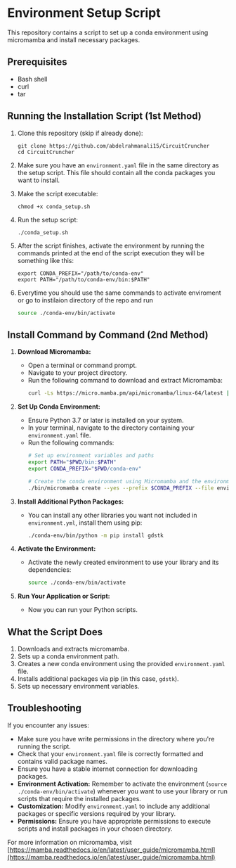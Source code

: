 # Environment Setup Script

This repository contains a script to set up a conda environment using micromamba and install necessary packages.

## Prerequisites

- Bash shell
- curl
- tar

## Running the Installation Script (1st Method)

1. Clone this repository (skip if already done):
   ```
   git clone https://github.com/abdelrahmanali15/CircuitCruncher
   cd CircuitCruncher
   ```

2. Make sure you have an `environment.yaml` file in the same directory as the setup script. This file should contain all the conda packages you want to install.

3. Make the script executable:
   ```
   chmod +x conda_setup.sh
   ```

4. Run the setup script:
   ```
   ./conda_setup.sh
   ```

5. After the script finishes, activate the environment by running the commands printed at the end of the script execution they will be something like this:
   ```
   export CONDA_PREFIX="/path/to/conda-env"
   export PATH="/path/to/conda-env/bin:$PATH"
   ```

6. Everytime you should use the same commands to activate enviroment or go to instilaion directory of the repo and run 
    ```bash
    source ./conda-env/bin/activate
    ```


## Install Command by Command (2nd Method)

1. **Download Micromamba:**
   - Open a terminal or command prompt.
   - Navigate to your project directory.
   - Run the following command to download and extract Micromamba:
     ```bash
     curl -Ls https://micro.mamba.pm/api/micromamba/linux-64/latest | tar -xj bin/micromamba
     ```

2. **Set Up Conda Environment:**
   - Ensure Python 3.7 or later is installed on your system.
   - In your terminal, navigate to the directory containing your `environment.yaml` file.
   - Run the following commands:
     ```bash
     # Set up environment variables and paths
     export PATH="$PWD/bin:$PATH"
     export CONDA_PREFIX="$PWD/conda-env"
     
     # Create the conda environment using Micromamba and the environment.yaml file
     ./bin/micromamba create --yes --prefix $CONDA_PREFIX --file environment.yml
     ```

3. **Install Additional Python Packages:**
   - You can install any other libraries you want not included in  `environment.yml`, install them using pip:
     ```bash
     ./conda-env/bin/python -m pip install gdstk
     ```

4. **Activate the Environment:**
   - Activate the newly created environment to use your library and its dependencies:
     ```bash
     source ./conda-env/bin/activate
     ```

5. **Run Your Application or Script:**
   - Now you can run your Python scripts.


## What the Script Does

1. Downloads and extracts micromamba.
2. Sets up a conda environment path.
3. Creates a new conda environment using the provided `environment.yaml` file.
4. Installs additional packages via pip (in this case, `gdstk`).
5. Sets up necessary environment variables.



## Troubleshooting

If you encounter any issues:
- Make sure you have write permissions in the directory where you're running the script.
- Check that your `environment.yaml` file is correctly formatted and contains valid package names.
- Ensure you have a stable internet connection for downloading packages.
- **Environment Activation:** Remember to activate the environment (`source ./conda-env/bin/activate`) whenever you want to use your library or run scripts that require the installed packages.
- **Customization:** Modify `environment.yaml` to include any additional packages or specific versions required by your library.
- **Permissions:** Ensure you have appropriate permissions to execute scripts and install packages in your chosen directory.


For more information on micromamba, visit [https://mamba.readthedocs.io/en/latest/user_guide/micromamba.html](https://mamba.readthedocs.io/en/latest/user_guide/micromamba.html)




